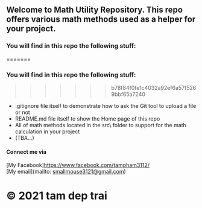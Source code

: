 
## Welcome to Math Utility Repository. This repo offers various math methods used as a helper for your project.

### You will find in this repo the following stuff:

=======
### You will find in this repo the following stuff:
>>>>>>> b78f84f0fe1c4032a92ef6a57f5269bbf65a7240

* .gitignore file itself to demonstrate how to ask the Git tool to upload a file or not
* README.md file itself to show the Home page of this repo
* All of math methods located in the src\ folder to support for the math calculation in your project
* (TBA...)

#### Connect me via 
[My Facebook]https://www.facebook.com/tampham3112/  
[My email](mailto: smallmouse3121@gmail.com)

© 2021 tam dep trai
=======

